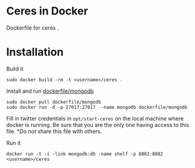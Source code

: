 # Ceres in Docker
Dockerfile for ceres .

# Installation

Build it
```
sudo docker build -rm -t <username>/ceres .
```

Install and run [dockerfile/mongodb](https://index.docker.io/u/dockerfile/mongodb/ "dockerfile/mongodb")
```
sudo docker pull dockerfile/mongodb 
sudo docker run -d -p 27017:27017 --name mongodb dockerfile/mongodb
```

Fill in twitter credentials in `opt/start-ceres` on the local machine where docker is running. Be sure that you are the only one having access to this file. **Do not* share this file with others.


Run it
```
docker run -t -i -link mongodb:db -name shelf -p 8082:8082 <username>/ceres
```
